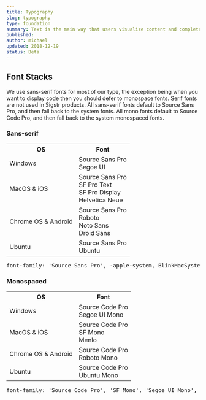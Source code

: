 ```yaml
---
title: Typography
slug: typography
type: foundation
summary: Text is the main way that users visualize content and complete their work, so we've developed a typographic landscape that uses one font for all standard typefaces in Sigstr products. This ensures that the UI is optimized to be highly legible, performs well, and is frictionless as you move between Sigstr products and the rest of the system.
published:
author: michael
updated: 2018-12-19
status: Beta
---
```


## Font Stacks
We use sans-serif fonts for most of our type, the exception being when you want to display code then you should defer to monospace fonts. Serif fonts are not used in Sigstr products. All sans-serif fonts default to Source Sans Pro, and then fall back to the system fonts. All mono fonts default to Source Code Pro, and then fall back to the system monospaced fonts.

### Sans-serif
<table class="w-100">
  <tr>
    <th>OS</th>
    <th>Font</th>
  </tr>
  <tr>
    <td>Windows</td>
    <td>Source Sans Pro<br>Segoe UI</td>
  </tr>
  <tr>
    <td>MacOS & iOS</td>
    <td>Source Sans Pro<br>SF Pro Text<br>SF Pro Display<br>Helvetica Neue</td>
  </tr>
  <tr>
    <td>Chrome OS & Android</td>
    <td>Source Sans Pro<br>Roboto<br>Noto Sans<br>Droid Sans</td>
  </tr>
  <tr>
    <td>Ubuntu</td>
    <td>Source Sans Pro<br>Ubuntu</td>
  </tr>
</table>

<pre>font-family: 'Source Sans Pro', -apple-system, BlinkMacSystemFont, 'Segoe UI', 'Roboto', 'Ubuntu', 'Droid Sans', 'Helvetica Neue', sans-serif;</pre>

### Monospaced
<table class="w-100">
  <tr>
    <th>OS</th>
    <th>Font</th>
  </tr>
  <tr>
    <td>Windows</td>
    <td>Source Code Pro<br>Segoe UI Mono</td>
  </tr>
  <tr>
    <td>MacOS & iOS</td>
    <td>Source Code Pro<br>SF Mono<br>Menlo</td>
  </tr>
  <tr>
    <td>Chrome OS & Android</td>
    <td>Source Code Pro<br>Roboto Mono</td>
  </tr>
  <tr>
    <td>Ubuntu</td>
    <td>Source Code Pro<br>Ubuntu Mono</td>
  </tr>
</table>

<pre>font-family: 'Source Code Pro', 'SF Mono', 'Segoe UI Mono', 'Roboto Mono', 'Ubuntu Mono', Menlo, monospace;</pre>
